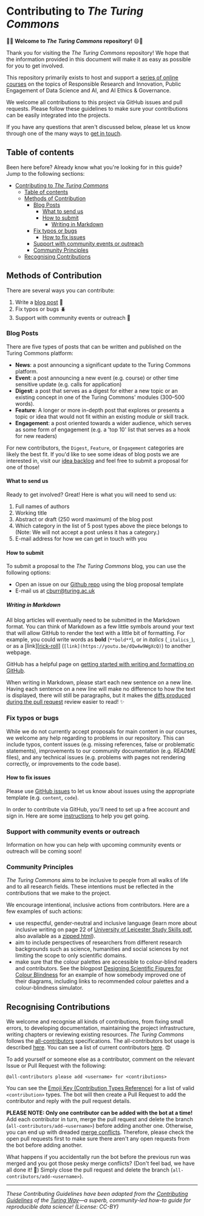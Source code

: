# Contributing to _The Turing Commons_

:tada::smile: **Welcome to _The Turing Commons_ repository!** :smile::tada:

Thank you for visiting the *The Turing Commons* repository!
We hope that the information provided in this document will make it as easy as possible for you to get involved.

This repository primarily exists to host and support a [series of online courses](https://alan-turing-institute.github.io/turing-commons/) on the topics of Responsible Research and Innovation, Public Engagement of Data Science and AI, and AI Ethics & Governance.

We welcome all contributions to this project via GitHub issues and pull requests.
Please follow these guidelines to make sure your contributions can be easily integrated into the projects.

If you have any questions that aren't discussed below, please let us know through one of the many ways to [get in touch](#get-in-touch).

## Table of contents

Been here before?
Already know what you're looking for in this guide?
Jump to the following sections:

- [Contributing to _The Turing Commons_](#contributing-to-the-turing-commons)
  - [Table of contents](#table-of-contents)
  - [Methods of Contribution](#methods-of-contribution)
    - [Blog Posts](#blog-posts)
      - [What to send us](#what-to-send-us)
      - [How to submit](#how-to-submit)
        - [Writing in Markdown](#writing-in-markdown)
    - [Fix typos or bugs](#fix-typos-or-bugs)
      - [How to fix issues](#how-to-fix-issues)
    - [Support with community events or outreach](#support-with-community-events-or-outreach)
    - [Community Principles](#community-principles)
  - [Recognising Contributions](#recognising-contributions)

## Methods of Contribution

There are several ways you can contribute:

1. Write a [blog post](#blog-posts) 📝
2. Fix typos or bugs 🪲
3. Support with community events or outreach 👥

### Blog Posts

There are five types of posts that can be written and published on the Turing Commons platform:

- **News**: a post announcing a significant update to the Turing Commons platform.
- **Event**: a post announcing a new event (e.g. course) or other time sensitive update (e.g. calls for application)
- **Digest**: a post that serves as a digest for either a new topic or an existing concept in one of the Turing Commons' modules (300–500 words).
- **Feature**: A longer or more in-depth post that explores or presents a topic or idea that would not fit within an existing module or skill track.
- **Engagement**: a post oriented towards a wider audience, which serves as some form of engagement (e.g. a 'top 10' list that serves as a hook for new readers)

For new contributors, the `Digest`, `Feature`, or `Engagement` categories are likely the best fit.
If you'd like to see some ideas of blog posts we are interested in, visit our [idea backlog](https://hackmd.io/L64mlF-aSU6Y2WC-Jkxbyw?edit) and feel free to submit a proposal for one of those!

#### What to send us

Ready to get involved? Great! Here is what you will need to send us:

1. Full names of authors
2. Working title
3. Abstract or draft (250 word maximum) of the blog post
4. Which category in the list of 5 post types above the piece belongs to (Note: We will not accept a post unless it has a category.)
5. E-mail address for how we can get in touch with you

#### How to submit

To submit a proposal to the *The Turing Commons* blog, you can use the following options:

- Open an issue on our [Github repo](https://github.com/alan-turing-institute/turing-commons/) using the blog proposal template
- E-mail us at cburr@turing.ac.uk

##### Writing in Markdown

All blog articles will eventually need to be submitted in the Markdown format.
You can think of Markdown as a few little symbols around your text that will allow GitHub to render the text with a little bit of formatting.
For example, you could write words as **bold** (`**bold**`), or in _italics_ (`_italics_`), or as a [link][[rick-roll](https://youtu.be/dQw4w9WgXcQ)] (`[link](https://youtu.be/dQw4w9WgXcQ)`) to another webpage.

GitHub has a helpful page on [getting started with writing and formatting on GitHub](https://help.github.com/articles/getting-started-with-writing-and-formatting-on-github).

When writing in Markdown, please start each new sentence on a new line.
Having each sentence on a new line will make no difference to how the text is displayed, there will still be paragraphs, but it makes the [diffs produced during the pull request](https://help.github.com/en/articles/about-comparing-branches-in-pull-requests) review easier to read! :sparkles:

### Fix typos or bugs

While we do not currently accept proposals for main content in our courses, we welcome any help regarding to problems in our repository.
This can include typos, content issues (e.g. missing references, false or problematic statements), improvements to our community documentation (e.g. README files), and any technical issues (e.g. problems with pages not rendering correctly, or improvements to the code base).

#### How to fix issues

Please use [GitHub issues](https://github.com/alan-turing-institute/turing-commons/issues) to let us know about issues using the appropriate template (e.g. `content`, `code`).

In order to contribute via GitHub, you'll need to set up a free account and sign in.
Here are some [instructions](https://help.github.com/articles/signing-up-for-a-new-github-account/) to help you get going.

### Support with community events or outreach

Information on how you can help with upcoming community events or outreach will be coming soon!

### Community Principles

_The Turing Commons_ aims to be inclusive to people from all walks of life and to all research fields.
These intentions must be reflected in the contributions that we make to the project.

We encourage intentional, inclusive actions from contributors. Here are a few examples of such actions:

- use respectful, gender-neutral and inclusive language (learn more about inclusive writing on page 22 of [University of Leicester Study Skills pdf](https://www2.le.ac.uk/projects/oer/oers/ssds/oers/study-skills/studyskills.pdf), also available as a [zipped html](https://www2.le.ac.uk/projects/oer/oers/ssds/oers/study-skills/studyskills_HTML.zip)).
- aim to include perspectives of researchers from different research backgrounds such as science, humanities and social sciences by not limiting the scope to only scientific domains.
- make sure that the colour palettes are accessible to colour-blind readers and contributors. See the blogpost [Designing Scientific Figures for Colour Blindness](https://www.lewismackenzie.science/blog-1/2017/2/9/designing-scientific-figures-for-colour-blindness) for an example of how somebody improved one of their diagrams, including links to recommended colour palettes and a colour-blindness simulator.

## Recognising Contributions

We welcome and recognise all kinds of contributions, from fixing small errors, to developing documentation, maintaining the project infrastructure, writing chapters or reviewing existing resources.
_The Turing Commons_ follows the [all-contributors][all-contributors] specifications.
The all-contributors bot usage is described [here](https://allcontributors.org/docs/en/bot/usage).
You can see a list of current contributors [here](https://github.com/alan-turing-institute/turing-commons#contributors-). 😍

To add yourself or someone else as a contributor, comment on the relevant Issue or Pull Request with the following:

```
@all-contributors please add <username> for <contributions>
```

You can see the [Emoji Key (Contribution Types Reference)](https://allcontributors.org/docs/en/emoji-key) for a list of valid `<contribution>` types.
The bot will then create a Pull Request to add the contributor and reply with the pull request details.

**PLEASE NOTE: Only one contributor can be added with the bot at a time!**
Add each contributor in turn, merge the pull request and delete the branch (`all-contributors/add-<username>`) before adding another one.
Otherwise, you can end up with dreaded [merge conflicts][github-mergeconflicts].
Therefore, please check the open pull requests first to make sure there aren't any open requests from the bot before adding another.

What happens if you accidentally run the bot before the previous run was merged and you got those pesky merge conflicts?
(Don't feel bad, we have all done it! 🙈)
Simply close the pull request and delete the branch (`all-contributors/add-<username>`).

---

_These Contributing Guidelines have been adapted from the [Contributing Guidelines](https://github.com/alan-turing-institute/the-turing-way/blob/master/CONTRIBUTING.md) of the [Turing Way](https://github.com/alan-turing-institute/the-turing-way)—a superb, community-led how-to guide for reproducible data science! (License: CC-BY)_

[git]: https://git-scm.com
[github]: https://github.com
[github-branches]: https://help.github.com/articles/creating-and-deleting-branches-within-your-repository
[github-mergeconflicts]: https://help.github.com/articles/about-merge-conflicts
[github-pullrequest]: https://help.github.com/articles/creating-a-pull-request
[github-review]: https://help.github.com/articles/about-pull-request-reviews
[markdown]: https://daringfireball.net/projects/markdown
[rick-roll]: https://www.youtube.com/watch?v=dQw4w9WgXcQ
[all-contributors]: https://github.com/kentcdodds/all-contributors#emoji-key
